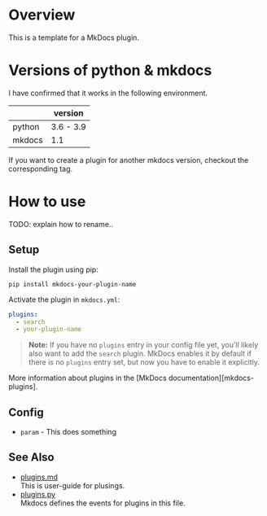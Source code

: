 # Overview
This is a template for a MkDocs plugin.

# Versions of python & mkdocs
I have confirmed that it works in the following environment.

||version|
|-|-|
|python|3.6 - 3.9|
|mkdocs|1.1|

If you want to create a plugin for another mkdocs version, checkout the corresponding tag.  

# How to use
TODO: explain how to rename..

## Setup
Install the plugin using pip:

`pip install mkdocs-your-plugin-name`

Activate the plugin in `mkdocs.yml`:
```yaml
plugins:
  - search
  - your-plugin-name
```

> **Note:** If you have no `plugins` entry in your config file yet, you'll likely also want to add the `search` plugin. MkDocs enables it by default if there is no `plugins` entry set, but now you have to enable it explicitly.

More information about plugins in the [MkDocs documentation][mkdocs-plugins].

## Config
* `param` - This does something

## See Also

- [plugins.md](https://github.com/mkdocs/mkdocs/blob/eddeeab066cb071dbe426878a85de715df1b93e7/docs/user-guide/plugins.md)  
   This is user-guide for plusings.
- [plugins.py](https://github.com/mkdocs/mkdocs/blob/eddeeab066cb071dbe426878a85de715df1b93e7/mkdocs/plugins.py)  
   Mkdocs defines the events for plugins in this file.